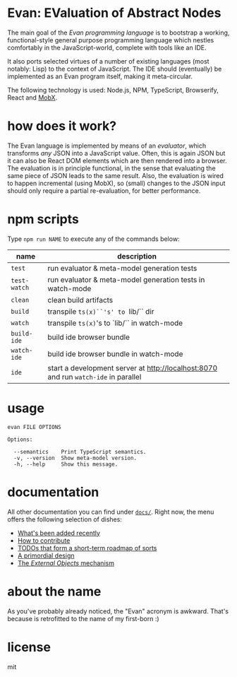 # Evan: EValuation of Abstract Nodes

The main goal of the *Evan programming language* is to bootstrap a working, functional-style general purpose programming language which nestles comfortably in the JavaScript-world, complete with tools like an IDE.

It also ports selected virtues of a number of existing languages (most notably: Lisp) to the context of JavaScript.
The IDE should (eventually) be implemented as an Evan program itself, making it meta-circular.

The following technology is used: Node.js, NPM, TypeScript, Browserify, React and [MobX](https://mobxjs.github.io/mobx/).


# how does it work?

The Evan language is implemented by means of an *evaluator*, which transforms *any* JSON into a JavaScript value.
Often, this is again JSON but it can also be React DOM elements which are then rendered into a browser.
The evaluation is in principle functional, in the sense that evaluating the same piece of JSON leads to the same result.
Also, the evaluation is wired to happen incremental (using MobX), so (small) changes to the JSON input should only require a partial re-evaluation, for better performance.


# npm scripts

Type `npm run NAME` to execute any of the commands below:

| name          | description           |
| ------------- | ------------- |
| `test` | run evaluator & meta-model generation tests |
| `test-watch` | run evaluator & meta-model generation tests in watch-mode |
| `clean` | clean build artifacts |
| `build` | transpile `ts(x)``'s' to `lib/`` dir |
| `watch` | transpile `ts(x)`'s to `lib/`` in watch-mode |
| `build-ide` | build ide browser bundle |
| `watch-ide` | build ide browser bundle in watch-mode |
| `ide` | start a development server at [http://localhost:8070](http://localhost:8070) and run `watch-ide` in parallel |


# usage

```
evan FILE OPTIONS

Options:

  --semantics    Print TypeScript semantics.
  -v, --version  Show meta-model version.
  -h, --help     Show this message.
```


# documentation

All other documentation you can find under [`docs/`](./docs).
Right now, the menu offers the following selection of dishes:

* [What's been added recently](./docs/updates.md)
* [How to contribute](./docs/contributing.md)
* [TODOs that form a short-term roadmap of sorts](./docs/todo.md)
* [A primordial design](./docs/design.md)
* [The _External Objects_ mechanism](./docs/external-objects.md)


# about the name

As you've probably already noticed, the "Evan" acronym is awkward.
That's because is retrofitted to the name of my first-born :)


# license

mit
